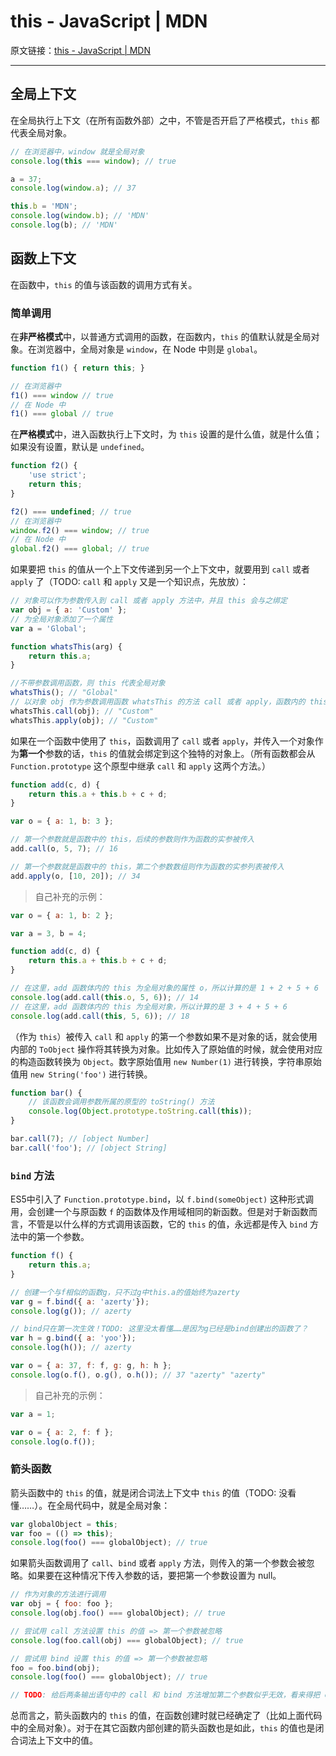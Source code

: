# this - JavaScript | MDN

原文链接：[this - JavaScript | MDN](https://developer.mozilla.org/en-US/docs/Web/JavaScript/Reference/Operators/this)

---

## 全局上下文

在全局执行上下文（在所有函数外部）之中，不管是否开启了严格模式，`this` 都代表全局对象。

```javascript
// 在浏览器中，window 就是全局对象
console.log(this === window); // true

a = 37;
console.log(window.a); // 37

this.b = 'MDN';
console.log(window.b); // 'MDN'
console.log(b); // 'MDN'
```

## 函数上下文

在函数中，`this` 的值与该函数的调用方式有关。

### 简单调用

在**非严格模式**中，以普通方式调用的函数，在函数内，`this` 的值默认就是全局对象。在浏览器中，全局对象是 `window`，在 Node 中则是 `global`。

```javascript
function f1() { return this; }

// 在浏览器中
f1() === window // true
// 在 Node 中
f1() === global // true
```

在**严格模式**中，进入函数执行上下文时，为 `this` 设置的是什么值，就是什么值；如果没有设置，默认是 `undefined`。

```javascript
function f2() {
    'use strict';
    return this;
}

f2() === undefined; // true
// 在浏览器中
window.f2() === window; // true
// 在 Node 中
global.f2() === global; // true
```

如果要把 `this` 的值从一个上下文传递到另一个上下文中，就要用到 `call` 或者 `apply` 了（TODO: `call` 和 `apply` 又是一个知识点，先放放）：

```javascript
// 对象可以作为参数传入到 call 或者 apply 方法中，并且 this 会与之绑定
var obj = { a: 'Custom' };
// 为全局对象添加了一个属性
var a = 'Global';

function whatsThis(arg) {
    return this.a;
}

//不带参数调用函数，则 this 代表全局对象
whatsThis(); // "Global"
// 以对象 obj 作为参数调用函数 whatsThis 的方法 call 或者 apply，函数内的 this 代表的就是对象 obj 而不是全局对象了
whatsThis.call(obj); // "Custom"
whatsThis.apply(obj); // "Custom"
```

如果在一个函数中使用了 `this`，函数调用了 `call` 或者 `apply`，并传入一个对象作为**第一个**参数的话，`this` 的值就会绑定到这个独特的对象上。（所有函数都会从 `Function.prototype` 这个原型中继承 `call` 和 `apply` 这两个方法。）

```javascript
function add(c, d) {
    return this.a + this.b + c + d;
}

var o = { a: 1, b: 3 };

// 第一个参数就是函数中的 this，后续的参数则作为函数的实参被传入
add.call(o, 5, 7); // 16

// 第一个参数就是函数中的 this，第二个参数数组则作为函数的实参列表被传入
add.apply(o, [10, 20]); // 34
```

> 自己补充的示例：

```javascript
var o = { a: 1, b: 2 };

var a = 3, b = 4;

function add(c, d) {
    return this.a + this.b + c + d;
}

// 在这里，add 函数体内的 this 为全局对象的属性 o，所以计算的是 1 + 2 + 5 + 6
console.log(add.call(this.o, 5, 6)); // 14
// 在这里，add 函数体内的 this 为全局对象，所以计算的是 3 + 4 + 5 + 6
console.log(add.call(this, 5, 6)); // 18
```

（作为 `this`）被传入 `call` 和 `apply` 的第一个参数如果不是对象的话，就会使用内部的 `ToObject` 操作将其转换为对象。比如传入了原始值的时候，就会使用对应的构造函数转换为 `Object`。数字原始值用 `new Number(1)` 进行转换，字符串原始值用 `new String('foo')` 进行转换。

```javascript
function bar() {
    // 该函数会调用参数所属的原型的 toString() 方法
    console.log(Object.prototype.toString.call(this));
}

bar.call(7); // [object Number]
bar.call('foo'); // [object String]
```

### `bind` 方法

ES5中引入了 `Function.prototype.bind`，以 `f.bind(someObject)` 这种形式调用，会创建一个与原函数 `f` 的函数体及作用域相同的新函数。但是对于新函数而言，不管是以什么样的方式调用该函数，它的 `this` 的值，永远都是传入 `bind` 方法中的第一个参数。

```javascript
function f() {
    return this.a;
}

// 创建一个与f相似的函数g，只不过g中this.a的值始终为azerty
var g = f.bind({ a: 'azerty'});
console.log(g()); // azerty

// bind只在第一次生效！TODO: 这里没太看懂……是因为g已经是bind创建出的函数了？
var h = g.bind({ a: 'yoo'});
console.log(h()); // azerty

var o = { a: 37, f: f, g: g, h: h };
console.log(o.f(), o.g(), o.h()); // 37 "azerty" "azerty"
```

> 自己补充的示例：

```javascript
var a = 1;

var o = { a: 2, f: f };
console.log(o.f());
```

### 箭头函数

箭头函数中的 `this` 的值，就是闭合词法上下文中 `this` 的值（TODO: 没看懂……）。在全局代码中，就是全局对象：

```javascript
var globalObject = this;
var foo = (() => this);
console.log(foo() === globalObject); // true
```

如果箭头函数调用了 `call`、`bind` 或者 `apply` 方法，则传入的第一个参数会被忽略。如果要在这种情况下传入参数的话，要把第一个参数设置为 null。

```javascript
// 作为对象的方法进行调用
var obj = { foo: foo };
console.log(obj.foo() === globalObject); // true

// 尝试用 call 方法设置 this 的值 => 第一个参数被忽略
console.log(foo.call(obj) === globalObject); // true

// 尝试用 bind 设置 this 的值 => 第一个参数被忽略
foo = foo.bind(obj);
console.log(foo() === globalObject); // true

// TODO: 给后两条输出语句中的 call 和 bind 方法增加第二个参数似乎无效，看来得把 call 和 bind 方法先弄清楚，才能明白这里为什么无效。
```

总而言之，箭头函数内的 `this` 的值，在函数创建时就已经确定了（比如上面代码中的全局对象）。对于在其它函数内部创建的箭头函数也是如此，`this` 的值也是闭合词法上下文中的值。

```javascript

```

